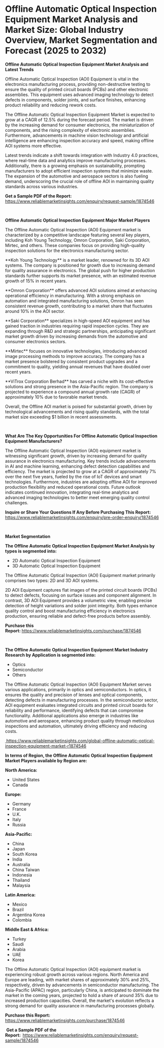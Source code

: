 <p><h1>Offline Automatic Optical Inspection Equipment Market Analysis and Market Size: Global Industry Overview, Market Segmentation and Forecast (2025 to 2032)</h1></p><p><strong>Offline Automatic Optical Inspection Equipment Market Analysis and Latest Trends</strong></p>
<p><p>Offline Automatic Optical Inspection (AOI) Equipment is vital in the electronics manufacturing process, providing non-destructive testing to ensure the quality of printed circuit boards (PCBs) and other electronic assemblies. This equipment uses advanced imaging technology to detect defects in components, solder joints, and surface finishes, enhancing product reliability and reducing rework costs.</p><p>The Offline Automatic Optical Inspection Equipment Market is expected to grow at a CAGR of 12.5% during the forecast period. The market is driven by the increasing demand for consumer electronics, the miniaturization of components, and the rising complexity of electronic assemblies. Furthermore, advancements in machine vision technology and artificial intelligence are enhancing inspection accuracy and speed, making offline AOI systems more effective.</p><p>Latest trends indicate a shift towards integration with Industry 4.0 practices, where real-time data and analytics improve manufacturing processes. Additionally, there is a growing emphasis on sustainability, prompting manufacturers to adopt efficient inspection systems that minimize waste. The expansion of the automotive and aerospace sectors is also fueling demand, underscoring the crucial role of offline AOI in maintaining quality standards across various industries.</p></p>
<p><strong>Get a Sample PDF of the Report:&nbsp;</strong> <a href="https://www.reliablemarketinsights.com/enquiry/request-sample/1874546?utm_campaign=3518&utm_medium=2&utm_source=Github&utm_content=ia&utm_term=12042025&utm_id=offline-automatic-optical-inspection-equipment">https://www.reliablemarketinsights.com/enquiry/request-sample/1874546</a></p>
<p>&nbsp;</p>
<p><strong>Offline Automatic Optical Inspection Equipment Major Market Players</strong></p>
<p><p>The Offline Automatic Optical Inspection (AOI) Equipment market is characterized by a competitive landscape featuring several key players, including Koh Young Technology, Omron Corporation, Saki Corporation, Mirtec, and others. These companies focus on providing high-quality inspection solutions for the electronics manufacturing sector.</p><p>**Koh Young Technology** is a market leader, renowned for its 3D AOI systems. The company is positioned for growth due to increasing demand for quality assurance in electronics. The global push for higher production standards further supports its market presence, with an estimated revenue growth of 15% in recent years.</p><p>**Omron Corporation** offers advanced AOI solutions aimed at enhancing operational efficiency in manufacturing. With a strong emphasis on automation and integrated manufacturing solutions, Omron has seen consistent revenue growth, contributing to a market share that fluctuates around 10% in the AOI sector.</p><p>**Saki Corporation** specializes in high-speed AOI equipment and has gained traction in industries requiring rapid inspection cycles. They are expanding through R&D and strategic partnerships, anticipating significant market growth driven by increasing demands from the automotive and consumer electronics sectors.</p><p>**Mirtec** focuses on innovative technologies, introducing advanced image processing methods to improve accuracy. The company has a market presence bolstered by consistent product upgrades and a commitment to quality, yielding annual revenues that have doubled over recent years.</p><p>**ViTrox Corporation Berhad** has carved a niche with its cost-effective solutions and strong presence in the Asia-Pacific region. The company is projected to experience a compound annual growth rate (CAGR) of approximately 10% due to favorable market trends.</p><p>Overall, the Offline AOI market is poised for substantial growth, driven by technological advancements and rising quality standards, with the total market size exceeding $1 billion in recent assessments.</p></p>
<p>&nbsp;</p>
<p><strong>What Are The Key Opportunities For Offline Automatic Optical Inspection Equipment Manufacturers?</strong></p>
<p><p>The Offline Automatic Optical Inspection (AOI) equipment market is witnessing significant growth, driven by increasing demand for quality assurance in electronics manufacturing. Key trends include advancements in AI and machine learning, enhancing defect detection capabilities and efficiency. The market is projected to grow at a CAGR of approximately 7% over the next five years, fueled by the rise of IoT devices and smart technologies. Furthermore, industries are adopting offline AOI for improved production flexibility and reduced operational costs. Future outlook indicates continued innovation, integrating real-time analytics and advanced imaging technologies to better meet emerging quality control challenges.</p></p>
<p><strong>Inquire or Share Your Questions If Any Before Purchasing This Report:</strong> <a href="https://www.reliablemarketinsights.com/enquiry/pre-order-enquiry/1874546?utm_campaign=3518&utm_medium=2&utm_source=Github&utm_content=ia&utm_term=12042025&utm_id=offline-automatic-optical-inspection-equipment">https://www.reliablemarketinsights.com/enquiry/pre-order-enquiry/1874546</a></p>
<p>&nbsp;</p>
<p><strong>Market Segmentation</strong></p>
<p><strong>The Offline Automatic Optical Inspection Equipment Market Analysis by types is segmented into:</strong></p>
<p><ul><li>2D Automatic Optical Inspection Equipment</li><li>3D Automatic Optical Inspection Equipment</li></ul></p>
<p><p>The Offline Automatic Optical Inspection (AOI) Equipment market primarily comprises two types: 2D and 3D AOI systems. </p><p>2D AOI Equipment captures flat images of the printed circuit boards (PCBs) to detect defects, focusing on surface issues and component alignment. In contrast, 3D AOI Equipment provides a volumetric view, enabling precise detection of height variations and solder joint integrity. Both types enhance quality control and boost manufacturing efficiency in electronics production, ensuring reliable and defect-free products before assembly.</p></p>
<p><strong>Purchase this Report:&nbsp;</strong><a href="https://www.reliablemarketinsights.com/purchase/1874546?utm_campaign=3518&utm_medium=2&utm_source=Github&utm_content=ia&utm_term=12042025&utm_id=offline-automatic-optical-inspection-equipment">https://www.reliablemarketinsights.com/purchase/1874546</a></p>
<p>&nbsp;</p>
<p><strong>The Offline Automatic Optical Inspection Equipment Market Industry Research by Application is segmented into:</strong></p>
<p><ul><li>Optics</li><li>Semiconductor</li><li>Others</li></ul></p>
<p><p>The Offline Automatic Optical Inspection (AOI) Equipment Market serves various applications, primarily in optics and semiconductors. In optics, it ensures the quality and precision of lenses and optical components, detecting defects in manufacturing processes. In the semiconductor sector, AOI equipment evaluates integrated circuits and printed circuit boards for reliability and performance, identifying defects that can compromise functionality. Additional applications also emerge in industries like automotive and aerospace, enhancing product quality through meticulous inspections and automation, ultimately driving efficiency and reducing costs.</p></p>
<p><a href="https://www.reliablemarketinsights.com/global-offline-automatic-optical-inspection-equipment-market-r1874546?utm_campaign=3518&utm_medium=2&utm_source=Github&utm_content=ia&utm_term=12042025&utm_id=offline-automatic-optical-inspection-equipment">&nbsp;https://www.reliablemarketinsights.com/global-offline-automatic-optical-inspection-equipment-market-r1874546</a></p>
<p><strong>In terms of Region, the Offline Automatic Optical Inspection Equipment Market Players available by Region are:</strong></p>
<p>
    <p> <strong> North America: </strong>
        <ul>
            <li>United States</li>
            <li>Canada</li>
        </ul>
        </p> 
    <p> <strong> Europe: </strong>
        <ul>
            <li>Germany</li>
            <li>France</li>
            <li>U.K.</li>
            <li>Italy</li>
            <li>Russia</li>
        </ul>
        </p> 
    <p> <strong> Asia-Pacific: </strong>
        <ul>
            <li>China</li>
            <li>Japan</li>
            <li>South Korea</li>
            <li>India</li>
            <li>Australia</li>
            <li>China Taiwan</li>
            <li>Indonesia</li>
            <li>Thailand</li>
            <li>Malaysia</li>
        </ul>
        </p> 
    <p> <strong> Latin America: </strong>
        <ul>
            <li>Mexico</li>
            <li>Brazil</li>
            <li>Argentina Korea</li>
            <li>Colombia</li>
        </ul>
        </p> 
    <p> <strong> Middle East & Africa: </strong>
        <ul>
            <li>Turkey</li>
            <li>Saudi</li>
            <li>Arabia</li>
            <li>UAE</li>
            <li>Korea</li>
        </ul>
    </p>
    </p>
<p><p>The Offline Automatic Optical Inspection (AOI) equipment market is experiencing robust growth across various regions. North America and Europe are leading, with market shares of approximately 30% and 25%, respectively, driven by advancements in semiconductor manufacturing. The Asia-Pacific (APAC) region, particularly China, is anticipated to dominate the market in the coming years, projected to hold a share of around 35% due to increased production capacities. Overall, the market's evolution reflects a strong demand for quality assurance in manufacturing processes globally.</p></p>
<p><strong>Purchase this Report: </strong><a href="https://www.reliablemarketinsights.com/purchase/1874546?utm_campaign=3518&utm_medium=2&utm_source=Github&utm_content=ia&utm_term=12042025&utm_id=offline-automatic-optical-inspection-equipment">https://www.reliablemarketinsights.com/purchase/1874546</a></p>
<p>&nbsp;<strong>Get a Sample PDF of the Report:&nbsp;&nbsp;</strong><a href="https://www.reliablemarketinsights.com/enquiry/request-sample/1874546?utm_campaign=3518&utm_medium=2&utm_source=Github&utm_content=ia&utm_term=12042025&utm_id=offline-automatic-optical-inspection-equipment">https://www.reliablemarketinsights.com/enquiry/request-sample/1874546</a></p>
<p><strong></strong></p>
<p><p></p><p></p><p></p></p>